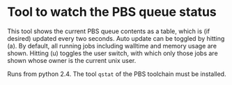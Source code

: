 # Tool to watch the PBS queue status

This tool shows the current PBS queue contents as a table, which is
(if desired) updated every two seconds. Auto update can be toggled
by hitting (a). By default, all running jobs including walltime and
memory usage are shown. Hitting (u) toggles the user switch, with which
only those jobs are shown whose owner is the current unix user.

Runs from python 2.4. The tool `qstat` of the PBS toolchain must be installed.
